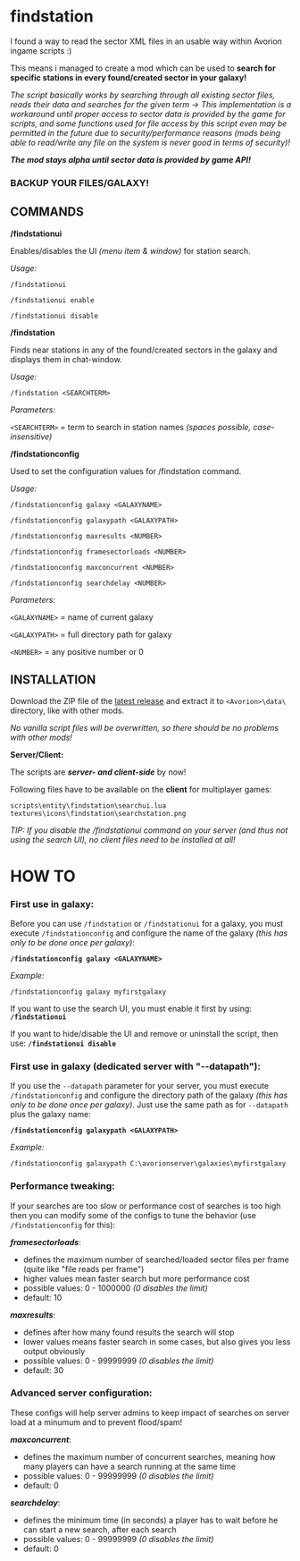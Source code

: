 # findstation

I found a way to read the sector XML files in an usable way within Avorion ingame scripts :)

This means i managed to create a mod which can be used to **search for specific stations in every found/created sector in your galaxy!**

*The script basically works by searching through all existing sector files, reads their data and searches for the given term ->
This implementation is a workaround until proper access to sector data is provided by the game for scripts, and some functions used for file access by this script even may be permitted in the future due to security/performance reasons (mods being able to read/write any file on the system is never good in terms of security)!*

_**The mod stays alpha until sector data is provided by game API!**_

### BACKUP YOUR FILES/GALAXY!


##  COMMANDS

**/findstationui**

Enables/disables the UI *(menu item & window)* for station search.

*Usage:*

`/findstationui`

`/findstationui enable`

`/findstationui disable`


**/findstation**

Finds near stations in any of the found/created sectors in the galaxy and displays them in chat-window.

*Usage:*

`/findstation <SEARCHTERM>`

*Parameters:*

`<SEARCHTERM>` = term to search in station names *(spaces possible, case-insensitive)*


**/findstationconfig**

Used to set the configuration values for /findstation command.

*Usage:*

`/findstationconfig galaxy <GALAXYNAME>`

`/findstationconfig galaxypath <GALAXYPATH>`

`/findstationconfig maxresults <NUMBER>`

`/findstationconfig framesectorloads <NUMBER>`

`/findstationconfig maxconcurrent <NUMBER>`

`/findstationconfig searchdelay <NUMBER>`

*Parameters:*

`<GALAXYNAME>` = name of current galaxy

`<GALAXYPATH>` = full directory path for galaxy

`<NUMBER>` = any positive number or 0



##  INSTALLATION

Download the ZIP file of the [latest release](https://github.com/w00zla/avorion-findstation/releases) and extract it to `<Avorion>\data\` directory, like with other mods.

*No vanilla script files will be overwritten, so there should be no problems with other mods!*

**Server/Client:**

The scripts are _**server- and client-side**_ by now!

Following files have to be available on the **client** for multiplayer games:
```
scripts\entity\findstation\searchui.lua
textures\icons\findstation\searchstation.png
```

*TIP: If you disable the /findstationui command on your server (and thus not using the search UI), no client files need to be installed at all!*



# HOW TO

### First use in galaxy:

Before you can use `/findstation` or `/findstationui` for a galaxy, you must execute `/findstationconfig` and configure the name of the galaxy *(this has only to be done once per galaxy)*:

**`/findstationconfig galaxy <GALAXYNAME>`**

*Example:*

`/findstationconfig galaxy myfirstgalaxy`

If you want to use the search UI, you must enable it first by using:
**`/findstationui`**

If you want to hide/disable the UI and remove or uninstall the script, then use:
**`/findstationui disable`**


### First use in galaxy (dedicated server with "--datapath"):

If you use the `--datapath` parameter for your server, you must execute `/findstationconfig` and configure the directory path of the galaxy *(this has only to be done once per galaxy)*. Just use the same path as for `--datapath` plus the galaxy name:

**`/findstationconfig galaxypath <GALAXYPATH>`**

*Example:*

`/findstationconfig galaxypath C:\avorionserver\galaxies\myfirstgalaxy`


### Performance tweaking:

If your searches are too slow or performance cost of searches is too high then you can modify some of the configs to tune the behavior (use `/findstationconfig` for this):

__*framesectorloads*__:
- defines the maximum number of searched/loaded sector files per frame (quite like "file reads per frame")
- higher values mean faster search but more performance cost
- possible values: 0 - 1000000 *(0 disables the limit)*
- default: 10

__*maxresults*__:
- defines after how many found results the search will stop
- lower values means faster search in some cases, but also gives you less output obviously
- possible values: 0 - 99999999 *(0 disables the limit)*
- default: 30


### Advanced server configuration:

These configs will help server admins to keep impact of searches on server load at a minumum and to prevent flood/spam!

__*maxconcurrent*__:
- defines the maximum number of concurrent searches, meaning how many players can have a search running at the same time
- possible values: 0 - 99999999 *(0 disables the limit)*
- default: 0

__*searchdelay*__:
- defines the minimum time (in seconds) a player has to wait before he can start a new search, after each search
- possible values: 0 - 99999999 *(0 disables the limit)*
- default: 0
